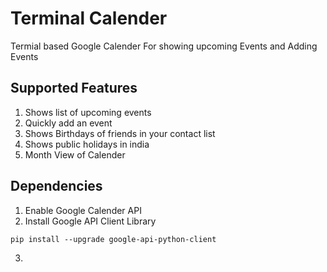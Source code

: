 # Terminal Calender
Termial based Google Calender For showing upcoming Events and Adding Events

## Supported Features
1. Shows list of upcoming events
2. Quickly add an event
3. Shows Birthdays of friends in your contact list
4. Shows public holidays in india
3. Month View of Calender

## Dependencies
1. Enable Google Calender API
2. Install Google API Client Library
```
pip install --upgrade google-api-python-client
```
3. 